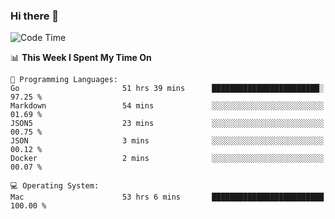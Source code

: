 ### Hi there 👋

<!--
**CrazyCollin/crazycollin** is a ✨ _special_ ✨ repository because its `README.md` (this file) appears on your GitHub profile.

Here are some ideas to get you started:

- 🔭 I’m currently working on ...
- 🌱 I’m currently learning ...
- 👯 I’m looking to collaborate on ...
- 🤔 I’m looking for help with ...
- 💬 Ask me about ...
- 📫 How to reach me: ...
- 😄 Pronouns: ...
- ⚡ Fun fact: ...
-->

<!--START_SECTION:waka-->
![Code Time](http://img.shields.io/badge/Code%20Time-4%2C623%20hrs%2018%20mins-blue)

📊 **This Week I Spent My Time On** 

```text
💬 Programming Languages: 
Go                       51 hrs 39 mins      ████████████████████████░   97.25 % 
Markdown                 54 mins             ░░░░░░░░░░░░░░░░░░░░░░░░░   01.69 % 
JSON5                    23 mins             ░░░░░░░░░░░░░░░░░░░░░░░░░   00.75 % 
JSON                     3 mins              ░░░░░░░░░░░░░░░░░░░░░░░░░   00.12 % 
Docker                   2 mins              ░░░░░░░░░░░░░░░░░░░░░░░░░   00.07 % 

💻 Operating System: 
Mac                      53 hrs 6 mins       █████████████████████████   100.00 % 
```


<!--END_SECTION:waka-->
